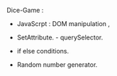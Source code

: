 Dice-Game :


- JavaScrpt : DOM manipulation , 

- SetAttribute. - querySelector.

- if else conditions.

- Random number generator.

